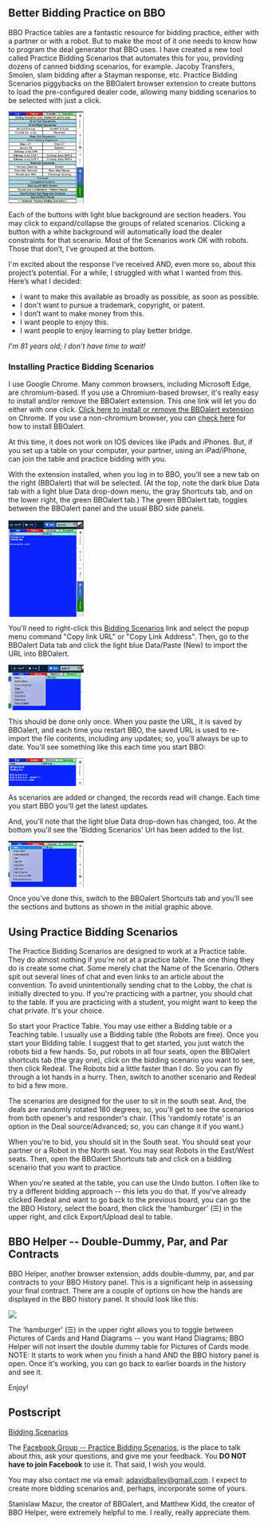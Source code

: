 ## Better Bidding Practice on BBO

BBO Practice tables are a fantastic resource for bidding practice, either with a partner or with a robot. But to make the most of it one needs to know how to program the deal generator that BBO uses. I have created a new tool called Practice Bidding Scenarios that automates this for you, providing dozens of canned bidding scenarios, for example. Jacoby Transfers, Smolen, slam bidding after a Stayman response, etc. Practice Bidding Scenarios piggybacks on the BBOalert browser extension to create buttons to load the pre-configured dealer code, allowing many bidding scenarios to be selected with just a click.  

<div align="center">
  <div style="display: flex;">
    <img src="./images/BPSShortcuts.png" width=30%>
  </div>
</div>


Each of the buttons with light blue background are section headers.  You may click to expand/collapse the groups of related scenarios.  Clicking a button with a white background will automatically load the dealer constraints for that scenario.
Most of the Scenarios work OK with robots.  Those that don’t, I’ve grouped at the bottom.

I'm excited about the response I’ve received AND, even more so, about this project’s potential. For a while, I struggled with what I wanted from this.  Here’s what I decided:

- I want to make this available as broadly as possible, as soon as possible.  
- I don't want to pursue a trademark, copyright, or patent.
- I don’t want to make money from this.
- I want people to enjoy this.
- I want people to enjoy learning to play better bridge.

_I'm 81 years old; I don’t have time to wait!_

### Installing Practice Bidding Scenarios

I use Google Chrome.  Many common browsers, including Microsoft Edge, are chromium-based. If you use a Chromium-based browser, it's really easy to install and/or remove the BBOalert extension. This one link will let you do either with one click. <a href="(https://chrome.google.com/webstore/detail/bboalert/bjgihidachainhhhilkeemegdhehnlcf)">Click here to install or remove the BBOalert extension</a> on Chrome. If you use a non-chromium browser, you can <a href="(https://github.com/stanmaz/BBOalert/blob/master/README.md#installation)">check here</a> for how to install BBOalert.


At this time, it does not work on IOS devices like iPads and iPhones.  But, if you set up a table on your computer, your partner, using an iPad/iPhone, can join the table and practice bidding with you.


With the extension installed, when you log in to BBO, you'll see a new tab on the right (BBOalert) that will be selected.  (At the top, note the dark blue Data tab with a light blue Data drop-down menu, the gray Shortcuts tab, and on the lower right, the green BBOalert tab.)  The green BBOalert tab, toggles between the BBOalert panel and the usual BBO side panels.

<div align="center">
  <div style="display: flex;">
    <img src="./images/BBOalertTab.png" width=30%>
  </div>
</div> 

You'll need to right-click this <a href="(https://github.com/ADavidBailey/Practice-Bidding-Scenarios/blob/main/-PBS.txt)">Bidding Scenarios</a> link and select the popup menu command "Copy link URL" or "Copy Link Address".  Then, go to the BBOalert Data tab and click the light blue Data/Paste (New) to import the URL into BBOalert.

<div align="center">
  <div style="display: flex;">
      <img src="./images/BBOalertPasteNew.png" width=30%>
  </div>
</div>

This should be done only once. When you paste the URL, it is saved by BBOalert, and each time you restart BBO, the saved URL is used to re-import the file contents, including any updates; so, you’ll always be up to date.  You'll see something like this each time you start BBO:

<div align="center">
  <div style="display: flex;">
    <img src="./images/BBOalertReadingData.png" width=30%>
  </div>
</div>

As scenarios are added or changed, the records read will change.  Each time you start BBO you'll get the latest updates.

And, you'll note that the light blue Data drop-down has changed, too.  At the bottom you'll see the 'Bidding Scenarios' Url has been added to the list.
   
<div align="center">
  <div style="display: flex;">
    <img src="./images/BBOalertDataURL.png" width=30%>
  </div>
</div>


Once you’ve done this, switch to the BBOalert Shortcuts tab and you’ll see the sections and buttons as shown in the initial graphic above.

## Using Practice Bidding Scenarios

The Practice Bidding Scenarios are designed to work at a Practice table.  They do almost nothing if you're not at a practice table.  The one thing they do is create some chat.  Some merely chat the Name of the Scenario.  Others spit out several lines of chat and even links to an article about the convention.  To avoid unintentionally sending chat to the Lobby, the chat is initially directed to you.  If you're practicing with a partner, you should chat to the table.  If you are practicing with a student, you might want to keep the chat private.  It's your choice.

So start your Practice Table.  You may use either a Bidding table or a Teaching table.  I usually use a Bidding table (the Robots are free).  Once you start your Bidding table.  I suggest that to get started, you just watch the robots bid a few hands.  So, put robots in all four seats, open the BBOalert shortcuts tab (the gray one), click on the bidding scenario you want to see, then click Redeal.  The Robots bid a little faster than I do.  So you can fly through a lot hands in a hurry.  Then, switch to another scenario and Redeal to bid a few more.

The scenarios are designed for the user to sit in the south seat.  And, the deals are randomly rotated 180 degrees; so, you'll get to see the scenarios from both opener's and responder's chair.  (This 'randomly rotate' is an option in the Deal source/Advanced; so, you can change it if you want.)

When you're to bid, you should sit in the South seat.  You should seat your partner or a Robot in the North seat.  You may seat Robots in the East/West seats.  Then, open the BBOalert Shortcuts tab and click on a bidding scenario that you want to practice.

When you're seated at the table, you can use the Undo button.  I often like to try a different bidding approach -- this lets you do that.  If you've already clicked Redeal and want to go back to the previous board, you can go the the BBO History, select the board, then click the 'hamburger' (☰) in the upper right, and click Export/Upload deal to table.


## BBO Helper -- Double-Dummy, Par, and Par Contracts

BBO Helper, another browser extension, adds double-dummy, par, and par contracts to your BBO History panel.  This is a significant help in assessing your final contract.  There are a couple of options on how the hands are displayed in the BBO history panel.  It should look like this: 

<div align="center">
  <div style="display: flex;">
    <img src="./images/BBOalertHistory.png" width=30%>
  </div>
</div> 

The ‘hamburger’ (☰) in the upper right allows you to toggle between Pictures of Cards and Hand Diagrams -- you want Hand Diagrams; BBO Helper will not insert the double dummy table for Pictures of Cards mode.  NOTE: It starts to work when you finish a hand AND the BBO history panel is open.  Once it's working, you can go back to earlier boards in the history and see it.

Enjoy!

## Postscript
<a href="(https://github.com/ADavidBailey/Practice-Bidding-Scenarios/blob/main/-PBS.txt)">Bidding Scenarios</a>

The <a href="(https://www.facebook.com/groups/598917089100836)">Facebook Group -- Practice Bidding Scenarios</a>, is the place to talk about this, ask your questions, and give me your feedback.   You __DO NOT have to join Facebook__ to use it.  That said, I wish you would.


You may also contact me via email: adavidbailey@gmail.com.  I expect to create more bidding scenarios and, perhaps, incorporate some of yours.


Stanislaw Mazur, the creator of BBOalert, and Matthew Kidd, the creator of BBO Helper, were extremely helpful to me.  I really, really appreciate them.

